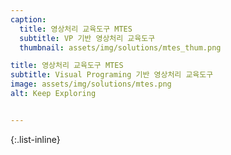 ```yaml
---
caption:
  title: 영상처리 교육도구 MTES
  subtitle: VP 기반 영상처리 교육도구
  thumbnail: assets/img/solutions/mtes_thum.png

title: 영상처리 교육도구 MTES
subtitle: Visual Programing 기반 영상처리 교육도구
image: assets/img/solutions/mtes.png
alt: Keep Exploring


---
```

{:.list-inline}
